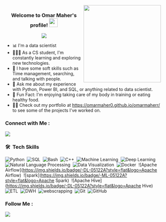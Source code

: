 
<img width="250" align="right" src="https://indoanalytica.com/static/images/data-science-2.gif">

<h3 align="center">
  Welcome to Omar Maher's profile!
  <img src="https://cdn-icons-png.flaticon.com/512/2821/2821637.png" width="28">
</h3>

<!-- Typing SVG by DenverCoder1 - https://github.com/DenverCoder1/readme-typing-svg -->
<p align="center">
  <a href="https://github.com/DenverCoder1/readme-typing-svg"><img src="https://readme-typing-svg.herokuapp.com/?lines=%20Marketing%20Data%20Scientist;%20Every%20Day%20is%20a%20learning%20day&font=Fira%20Code&center=true&width=440&height=45&color=ecb306&vCenter=true&size=22"></a>
</p> 

- 📊 I'm a data scientist
- 👨🏻‍💻 As a CS student, I'm constantly learning and exploring new technologies.
- 🧠 I have some soft skills such as Time management, searching, and talking with people.
- 💬 Ask me about my experience with Python, Power BI, and SQL, or anything related to data scientist.
- 💪 Fun Fact: I'm enjoying taking care of my body in training or eating healthy food.
- 👨‍💻 Check out my portfolio at https://omarmaher0.github.io/omarmaherr/ to see some of the projects I've worked on.


### Connect with Me :

<a href="https://www.linkedin.com/in/omarmaher0" target="_blank"><img src="https://img.shields.io/badge/-Omar%20Maher-0077B5?style=for-the-badge&logo=Linkedin&logoColor=white"/></a>

### 🛠 &nbsp;Tech Skills
![Python](https://img.shields.io/badge/-Python-05122A?style=flat&logo=Python)&nbsp;
![SQL](https://img.shields.io/badge/-MYSQL-05122A?style=flat&logo=SQL)&nbsp;
![Bash](https://img.shields.io/badge/-DL-05122A?style=flat&logo=Bash)&nbsp;
![C++](https://img.shields.io/badge/-DL-05122A?style=flat&logo=C++)&nbsp;
![Machine Learning](https://img.shields.io/badge/-ML-05122A?style=flat&logo=ML)&nbsp;
![Deep Learning](https://img.shields.io/badge/-DL-05122A?style=flat&logo=DL)&nbsp;
![Natural Language Processing](https://img.shields.io/badge/-NLP-05122A?style=flat&logo=NLP)&nbsp;
![Data Visualization](https://img.shields.io/badge/-Visualization-05122A?style=flat&logo=PowerBI)&nbsp;
![Docker](https://img.shields.io/badge/-ML-05122A?style=flat&logo=Docker)&nbsp;
![Apache Airflow](https://img.shields.io/badge/-DL-05122A?style=flat&logo=Apache Airflow)&nbsp;
![spark](https://img.shields.io/badge/-ML-05122A?style=flat&logo=Apache Spark)&nbsp;
![Apache Hive](https://img.shields.io/badge/-DL-05122A?style=flat&logo=Apache Hive)&nbsp;
![ETL](https://img.shields.io/badge/-DL-05122A?style=flat&logo=ETL)&nbsp;
![DWH](https://img.shields.io/badge/-DL-05122A?style=flat&logo=DWH)&nbsp;
![webscrapping](https://img.shields.io/badge/-DL-05122A?style=flat&logo=Webscrapping)&nbsp;
![Git](https://img.shields.io/badge/-Git-05122A?style=flat&logo=git)&nbsp;
![GitHub](https://img.shields.io/badge/-GitHub-05122A?style=flat&logo=github)&nbsp;



### Follow Me :

<a href="https://www.youtube.com/@brefat" target="_blank"><img src="https://img.shields.io/badge/-Omar%20Maher-0077B5?style=for-the-badge&logo=youtube&logoColor=white"/></a>

